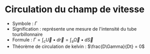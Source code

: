 # Circulation du champ de vitesse

- Symbole : $\Gamma$
- Signification : représente une mesure de l'intensité du tube tourbillonnaire
- Formule : $\Gamma = \int_c{\vec U \bullet d\vec r} = \int_s{\vec \Omega \bullet d\vec S}$
- Théorème de circulation de kelvin : $\frac{D\Gamma}{Dt} = 0$